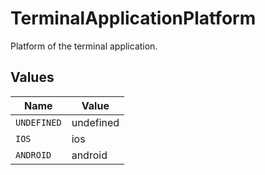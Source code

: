 # TerminalApplicationPlatform

Platform of the terminal application.


## Values

| Name        | Value       |
| ----------- | ----------- |
| `UNDEFINED` | undefined   |
| `IOS`       | ios         |
| `ANDROID`   | android     |